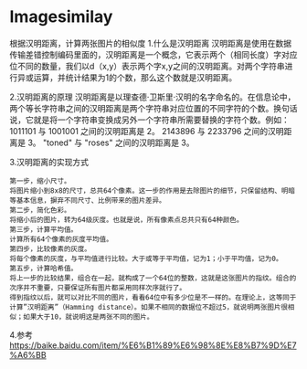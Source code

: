 # Imagesimilay

根据汉明距离，计算两张图片的相似度
1.什么是汉明距离
汉明距离是使用在数据传输差错控制编码里面的，汉明距离是一个概念，它表示两个（相同长度）字对应位不同的数量，我们以d（x,y）表示两个字x,y之间的汉明距离。对两个字符串进行异或运算，并统计结果为1的个数，那么这个数就是汉明距离。

2.汉明距离的原理
汉明距离是以理查德·卫斯里·汉明的名字命名的。在信息论中，两个等长字符串之间的汉明距离是两个字符串对应位置的不同字符的个数。换句话说，它就是将一个字符串变换成另外一个字符串所需要替换的字符个数。例如：
1011101 与 1001001 之间的汉明距离是 2。
2143896 与 2233796 之间的汉明距离是 3。
"toned" 与 "roses" 之间的汉明距离是 3。

3.汉明距离的实现方式
```
第一步，缩小尺寸。
将图片缩小到8x8的尺寸，总共64个像素。这一步的作用是去除图片的细节，只保留结构、明暗等基本信息，摒弃不同尺寸、比例带来的图片差异。
第二步，简化色彩。
将缩小后的图片，转为64级灰度。也就是说，所有像素点总共只有64种颜色。
第三步，计算平均值。
计算所有64个像素的灰度平均值。
第四步，比较像素的灰度。
将每个像素的灰度，与平均值进行比较。大于或等于平均值，记为1；小于平均值，记为0。
第五步，计算哈希值。
将上一步的比较结果，组合在一起，就构成了一个64位的整数，这就是这张图片的指纹。组合的次序并不重要，只要保证所有图片都采用同样次序就行了。
得到指纹以后，就可以对比不同的图片，看看64位中有多少位是不一样的。在理论上，这等同于计算”汉明距离”（Hamming distance）。如果不相同的数据位不超过5，就说明两张图片很相似；如果大于10，就说明这是两张不同的图片。
```

4.参考
https://baike.baidu.com/item/%E6%B1%89%E6%98%8E%E8%B7%9D%E7%A6%BB

